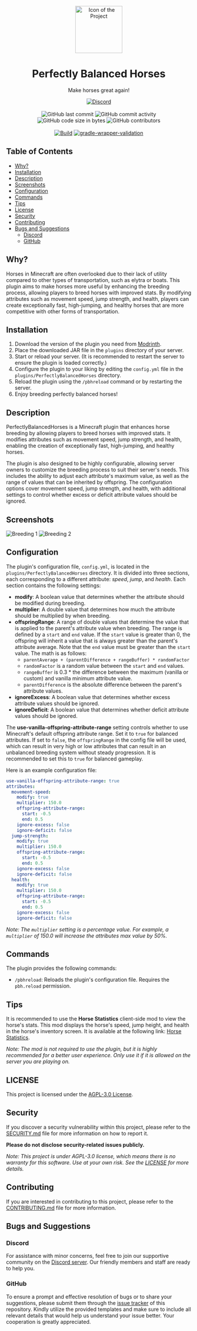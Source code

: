 <p align="center">
    <img height="128" src=".idea/icon.png" alt="Icon of the Project">
</p>

<h1 align="center">Perfectly Balanced Horses</h1>

<p align="center">Make horses great again!</p>

<div align="center">
    <a href="https://lyzev.github.io/discord"><img src="https://img.shields.io/discord/610120595765723137?logo=discord" alt="Discord"/></a>
    <br><br>
    <img src="https://img.shields.io/github/last-commit/Lyzev/PerfectlyBalancedHorses" alt="GitHub last commit"/>
    <img src="https://img.shields.io/github/commit-activity/w/Lyzev/PerfectlyBalancedHorses" alt="GitHub commit activity"/>
    <br>
    <img src="https://img.shields.io/github/languages/code-size/Lyzev/PerfectlyBalancedHorses" alt="GitHub code size in bytes"/>
    <img src="https://img.shields.io/github/contributors/Lyzev/PerfectlyBalancedHorses" alt="GitHub contributors"/>
    <br><br>
    <a href="https://github.com/Lyzev/PerfectlyBalancedHorses/actions/workflows/build.yml"><img src="https://github.com/Lyzev/PerfectlyBalancedHorses/actions/workflows/build.yml/badge.svg" alt="Build"/></a>
    <a href="https://github.com/Lyzev/PerfectlyBalancedHorses/actions/workflows/gradle-wrapper-validation.yml"><img src="https://github.com/Lyzev/PerfectlyBalancedHorses/actions/workflows/gradle-wrapper-validation.yml/badge.svg" alt="gradle-wrapper-validation"/></a>
</div>

## Table of Contents

- [Why?](#why)
- [Installation](#installation)
- [Description](#description)
- [Screenshots](#screenshots)
- [Configuration](#configuration)
- [Commands](#commands)
- [Tips](#tips)
- [License](#license)
- [Security](#security)
- [Contributing](#contributing)
- [Bugs and Suggestions](#bugs-and-suggestions)
    - [Discord](#discord)
    - [GitHub](#github)

## Why?

Horses in Minecraft are often overlooked due to their lack of utility compared to other types of transportation, such as
elytra or boats. This plugin aims to make horses more useful by enhancing the breeding process, allowing players to
breed horses with improved stats. By modifying attributes such as movement speed, jump strength, and health, players can
create exceptionally fast, high-jumping, and healthy horses that are more competitive with other forms of
transportation.

## Installation

1. Download the version of the plugin you need from [Modrinth](https://modrinth.com/plugin/perfectlybalancedhorses).
2. Place the downloaded JAR file in the `plugins` directory of your server.
3. Start or reload your server. (It is recommended to restart the server to ensure the plugin is loaded correctly.)
4. Configure the plugin to your liking by editing the `config.yml` file in the `plugins/PerfectlyBalancedHorses` directory.
5. Reload the plugin using the `/pbhreload` command or by restarting the server.
6. Enjoy breeding perfectly balanced horses!

## Description

PerfectlyBalancedHorses is a Minecraft plugin that enhances horse breeding by allowing players to breed horses with
improved stats. It modifies attributes such as movement speed, jump strength, and health, enabling the creation of
exceptionally fast, high-jumping, and healthy horses.

The plugin is also designed to be highly configurable, allowing server owners to customize the breeding process to suit
their server's needs. This includes the ability to adjust each attribute's maximum value, as well as the range of values
that can be inherited by offspring. The configuration options cover movement speed, jump strength, and health, with
additional settings to control whether excess or deficit attribute values should be ignored.

## Screenshots

![Breeding 1](assets/breeding_1.png)
![Breeding 2](assets/breeding_2.png)

## Configuration

The plugin's configuration file, `config.yml`, is located in the `plugins/PerfectlyBalancedHorses` directory. It is
divided into three sections, each corresponding to a different attribute: *speed*, *jump*, and *health*. Each section
contains the following settings:

- **modify**: A boolean value that determines whether the attribute should be modified during breeding.
- **multiplier**: A double value that determines how much the attribute should be multiplied by when breeding.
- **offspringRange**: A range of double values that determine the value that is applied to the parent's attribute value
  when breeding. The range is defined by a `start` and `end` value. If the `start` value is greater than 0, the
  offspring will inherit a value that is always greater than the parent's attribute average. Note that the `end` value
  must be greater than the `start` value. The math is as follows:
    - `parentAverage + (parentDifference + rangeBuffer) * randomFactor`
    - `randomFactor` is a random value between the `start` and `end` values.
    - `rangeBuffer` is 0.3 * the difference between the maximum (vanilla or custom) and vanilla minimum attribute value.
    - `parentDifference` is the absolute difference between the parent's attribute values.
- **ignoreExcess**: A boolean value that determines whether excess attribute values should be ignored.
- **ignoreDeficit**: A boolean value that determines whether deficit attribute values should be ignored.

The **use-vanilla-offspring-attribute-range** setting controls whether to use Minecraft's default offspring attribute
range. Set it to `true` for balanced attributes. If set to `false`, the `offspringRange` in the config file will be
used, which can result in very high or low attributes that can result in an unbalanced breeding system without steady
progression. It is recommended to set this to `true` for balanced gameplay.

Here is an example configuration file:

```yaml
use-vanilla-offspring-attribute-range: true
attributes:
  movement-speed:
    modify: true
    multiplier: 150.0
    offspring-attribute-range:
      start: -0.5
      end: 0.5
    ignore-excess: false
    ignore-deficit: false
  jump-strength:
    modify: true
    multiplier: 150.0
    offspring-attribute-range:
      start: -0.5
      end: 0.5
    ignore-excess: false
    ignore-deficit: false
  health:
    modify: true
    multiplier: 150.0
    offspring-attribute-range:
      start: -0.5
      end: 0.5
    ignore-excess: false
    ignore-deficit: false
```

*Note: The `multiplier` setting is a percentage value. For example, a `multiplier` of 150.0 will increase the attributes
max value by 50%.*

## Commands

The plugin provides the following commands:

- `/pbhreload`: Reloads the plugin's configuration file. Requires the `pbh.reload` permission.

## Tips

It is recommended to use the **Horse Statistics** client-side mod to view the horse's stats. This mod displays the
horse's speed, jump height, and health in the horse's inventory screen. It is available at the following link:
[Horse Statistics](https://modrinth.com/mod/horse-statistics).

*Note: The mod is not required to use the plugin, but it is highly recommended for a better user experience. Only use it
if it is allowed on the server you are playing on.*

## LICENSE

This project is licensed under the [AGPL-3.0 License](LICENSE).

## Security

If you discover a security vulnerability within this project, please refer to the [SECURITY.md](SECURITY.md) file for
more information on how to report it.

**Please do not disclose security-related issues publicly.**

*Note: This project is under AGPL-3.0 license, which means there is no warranty for this software. Use at your own risk.
See the [LICENSE](LICENSE) for more details.*

## Contributing

If you are interested in contributing to this project, please refer to the [CONTRIBUTING.md](CONTRIBUTING.md) file for
more information.

## Bugs and Suggestions

### Discord

For assistance with minor concerns, feel free to join our supportive community on
the [Discord server](https://lyzev.dev/discord). Our friendly members and staff are ready to help you.

### GitHub

To ensure a prompt and effective resolution of bugs or to share your suggestions, please submit them through
the [issue tracker](https://github.com/Lyzev/PerfectlyBalancedHorses/issues) of this repository. Kindly utilize the
provided templates
and make sure to include all relevant details that would help us understand your issue better. Your cooperation is
greatly appreciated.
